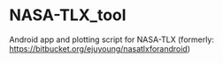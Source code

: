 # NASA-TLX_tool
Android app and plotting script for NASA-TLX
(formerly: https://bitbucket.org/ejuyoung/nasatlxforandroid)
